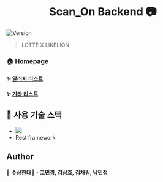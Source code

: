 <h1 align="center"> Scan_On Backend 📷 </h1>
<p>
  <img alt="Version" src="https://img.shields.io/badge/version-0.1.0-blue.svg?cacheSeconds=2592000" />
</p>

> LOTTE X LIKELION 

### 🏠 [Homepage]()
#### ✨ [알러지 리스트](http://runanam.pythonanywhere.com/allergy/)
#### ✨ [기타 리스트](http://runanam.pythonanywhere.com/allergy/)

## 🐶 사용 기술 스택
- <img src="https://img.shields.io/badge/django%20-%23092E20.svg?&style=for-the-badge&logo=django&logoColor=white"/>
- Rest framework

## Author

👤 **수상한대🦁 - 고민경, 김상효, 김채림, 남민정**
